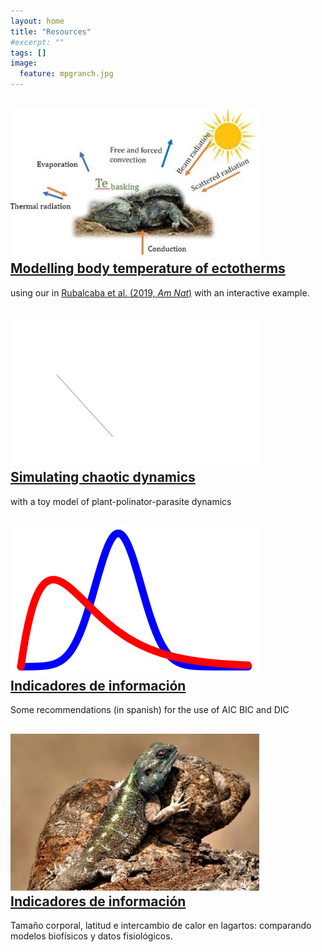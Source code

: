```yaml
---
layout: home
title: "Resources"
#excerpt: ""
tags: []
image:
  feature: mpgranch.jpg
---
```

<div class="titles">
  
  <!---><!--->
  
  <div class="tile">
    <h2 class="post-title"> <a href="/posts/temperature_distributions"> 
    <img src="/images/posts/bodytemp.jpg"/>
    Modelling body temperature of ectotherms </a></h2>
    using our in <a href = "https://www.amnat.org/an/newpapers/MayRubalcaba.html" target="_blank">       Rubalcaba et al. (2019, <i>Am Nat</i>)</a> with an interactive example.
  </div>
  
  <!---><!--->
  
  <div class="tile">
    <h2 class="post-title"><a href="/posts/">
    <img src="/images/posts/atractor.gif"/>
    Simulating chaotic dynamics </a></h2>
    <p class="post-excerpt"> with a toy model of plant-polinator-parasite dynamics </p>
  </div>
  
  <!---><!--->
  
  <div class="tile">
    <h2 class="post-title"><a href="/posts/information_criterion">
    <img src="/images/posts/Bayes_icon.jpg"/>
    Indicadores de información </a></h2>
    <p class="post-excerpt">Some recommendations (in spanish) for the use of AIC BIC and DIC </p>
  </div>
  
  <!---><!--->
  
  <div class="tile">
    <h2 class="post-title"><a href=https://www.urjc.es/todas-las-noticias-de-actualidad/5109-el-cambio-climatico-amenaza-la-supervivencia-de-lagartos-de-mayor-tamano>
    <img src="/images/posts/lizard2.jpg"/>
    Indicadores de información </a></h2>
    <p class="post-excerpt">Tamaño corporal, latitud e intercambio de calor en lagartos: comparando modelos biofísicos y datos fisiológicos. </p>
  </div>
</div>





